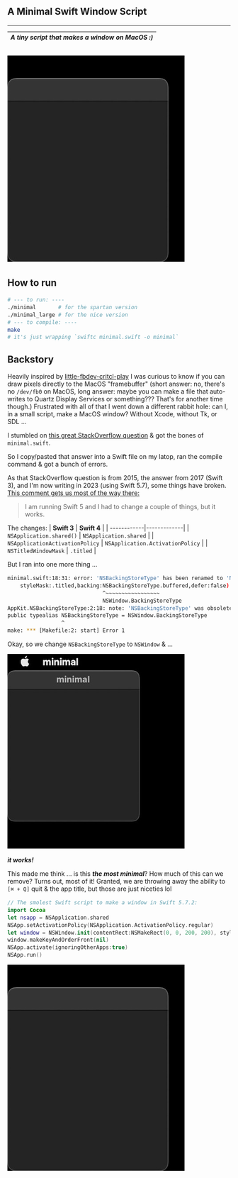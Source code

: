 ## A Minimal Swift Window Script

---

| _A tiny script that makes a window on MacOS :)_ |
| ---- |
![Minimal window script with no title, just a small gray square window in the bottom left corner of the screen](./pics/minimal_smol.jpg)
---

## How to run

``` bash
# --- to run: ----
./minimal       # for the spartan version
./minimal_large # for the nice version
# --- to compile: ----
make
# it's just wrapping `swiftc minimal.swift -o minimal`
```

## Backstory

Heavily inspired by [little-fbdev-critcl-play](https://github.com/osnr/little-fbdev-critcl-play) I was curious to know if you can draw pixels directly to the MacOS "framebuffer" (short answer: no, there's no `/dev/fb0` on MacOS, long answer: maybe you can make a file that auto-writes to Quartz Display Services or something??? That's for another time though.) Frustrated with all of that I went down a different rabbit hole: can I, in a small script, make a MacOS window? Without Xcode, without Tk, or SDL ...

I stumbled on [this great StackOverflow question](https://stackoverflow.com/questions/30763229/display-window-on-osx-using-swift-without-xcode-or-nib) & got the bones of `minimal.swift`.

So I copy/pasted that answer into a Swift file on my latop, ran the compile command & got a
bunch of errors.

As that StackOverflow question is from 2015, the answer from 2017 (Swift 3), and I'm now writing in 2023 (using Swift 5.7), some
things have broken. [This comment gets us most of the way there:](https://stackoverflow.com/questions/30763229/display-window-on-osx-using-swift-without-xcode-or-nib#comment105128857_46348417)
> I am running Swift 5 and I had to change a couple of things, but it works.

The changes:
| **Swift 3** | **Swift 4** |
| ------------|-------------|
| `NSApplication.shared()` | `NSApplication.shared` |
| `NSApplicationActivationPolicy` | `NSApplication.ActivationPolicy` |
| `NSTitledWindowMask` | `.titled` |

But I ran into one more thing ...

``` bash
minimal.swift:18:31: error: 'NSBackingStoreType' has been renamed to 'NSWindow.BackingStoreType'
    styleMask:.titled,backing:NSBackingStoreType.buffered,defer:false)
                              ^~~~~~~~~~~~~~~~~~
                              NSWindow.BackingStoreType
AppKit.NSBackingStoreType:2:18: note: 'NSBackingStoreType' was obsoleted in Swift 4
public typealias NSBackingStoreType = NSWindow.BackingStoreType
                 ^
make: *** [Makefile:2: start] Error 1
```

Okay, so we change `NSBackingStoreType` to `NSWindow` & ...

![A little square, gray window titled minimal with an app title of minimal in the top left](./pics/minimal_first_run.jpg)

_**it works!**_

This made me think ... is this _**the most minimal**_? How
much of this can we remove? Turns out, most of it! Granted, we are throwing away
the ability to `[⌘ + Q]` quit & the app title, but those are just niceties lol

``` swift
// The smolest Swift script to make a window in Swift 5.7.2:
import Cocoa
let nsapp = NSApplication.shared
NSApp.setActivationPolicy(NSApplication.ActivationPolicy.regular)
let window = NSWindow.init(contentRect:NSMakeRect(0, 0, 200, 200), styleMask:.titled,backing:NSWindow.BackingStoreType.buffered,defer:false)
window.makeKeyAndOrderFront(nil)
NSApp.activate(ignoringOtherApps:true)
NSApp.run()
```

![Minimal window script with no title, just a small gray square window in the bottom left corner of the screen](./pics/minimal_smol.jpg)